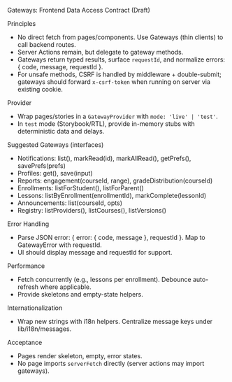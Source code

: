 Gateways: Frontend Data Access Contract (Draft)

Principles
- No direct fetch from pages/components. Use Gateways (thin clients) to call backend routes.
- Server Actions remain, but delegate to gateway methods.
- Gateways return typed results, surface `requestId`, and normalize errors: { code, message, requestId }.
- For unsafe methods, CSRF is handled by middleware + double-submit; gateways should forward `x-csrf-token` when running on server via existing cookie.

Provider
- Wrap pages/stories in a `GatewayProvider` with `mode: 'live' | 'test'`.
- In `test` mode (Storybook/RTL), provide in-memory stubs with deterministic data and delays.

Suggested Gateways (interfaces)
- Notifications: list(), markRead(id), markAllRead(), getPrefs(), savePrefs(prefs)
- Profiles: get(), save(input)
- Reports: engagement(courseId, range), gradeDistribution(courseId)
- Enrollments: listForStudent(), listForParent()
- Lessons: listByEnrollment(enrollmentId), markComplete(lessonId)
- Announcements: list(courseId, opts)
- Registry: listProviders(), listCourses(), listVersions()

Error Handling
- Parse JSON error: { error: { code, message }, requestId }. Map to GatewayError with requestId.
- UI should display message and requestId for support.

Performance
- Fetch concurrently (e.g., lessons per enrollment). Debounce auto-refresh where applicable.
- Provide skeletons and empty-state helpers.

Internationalization
- Wrap new strings with i18n helpers. Centralize message keys under lib/i18n/messages.

Acceptance
- Pages render skeleton, empty, error states.
- No page imports `serverFetch` directly (server actions may import gateways).



